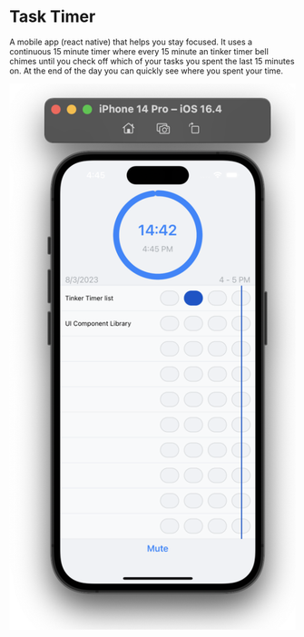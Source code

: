 # Task Timer

A mobile app (react native) that helps you stay focused. It uses a continuous 15 minute timer where every 15 minute an tinker timer bell chimes until you check off which of your tasks you spent the last 15 minutes on. At the end of the day you can quickly see where you spent your time.

![alt text](./src/assets/screenshot.png "Screenshot")

